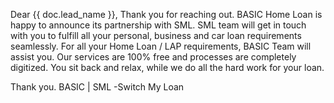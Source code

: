 Dear {{ doc.lead_name }},
Thank you for reaching out.
BASIC Home Loan is happy to announce its partnership with SML.
SML team will get in touch with you to fulfill all your personal, business and car  loan requirements seamlessly.
For all your Home Loan / LAP requirements, BASIC Team will assist you.
Our services are 100% free and processes are completely digitized.
You sit back and relax, while we do all the hard work for your loan.

Thank you.
BASIC | SML -Switch My Loan